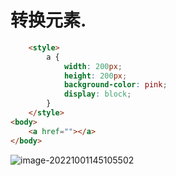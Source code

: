 # 转换元素.

```html
    <style>
        a {
            width: 200px;
            height: 200px;
            background-color: pink;
            display: block;
        }
    </style>
<body>
    <a href=""></a>
</body>
```

![image-20221001145105502](C:\Users\21063\AppData\Roaming\Typora\typora-user-images\image-20221001145105502.png)
